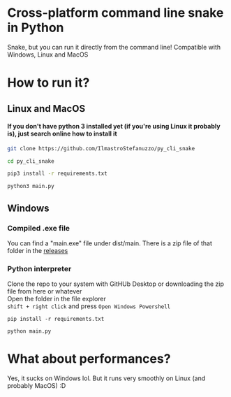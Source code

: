 # Cross-platform command line snake in Python
Snake, but you can run it directly from the command line! Compatible with Windows, Linux and MacOS

# How to run it?
## Linux and MacOS
#### If you don't have python 3 installed yet (if you're using Linux it probably is), just search online how to install it
```bash
git clone https://github.com/IlmastroStefanuzzo/py_cli_snake
```
```bash
cd py_cli_snake
```
```bash
pip3 install -r requirements.txt
```
```bash
python3 main.py
```
## Windows
### Compiled .exe file
You can find a "main.exe" file under dist/main. There is a zip file of that folder in the [releases](https://github.com/IlmastroStefanuzzo/py_cli_snake/releases/)
### Python interpreter
Clone the repo to your system with GitHUb Desktop or downloading the zip file from here or whatever  
Open the folder in the file explorer  
`shift + right click` and press `Open Windows Powershell`
```shell
pip install -r requirements.txt
```
```shell
python main.py
```

# What about performances?
Yes, it sucks on Windows lol. But it runs very smoothly on Linux (and probably MacOS) :D
